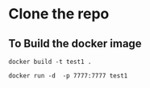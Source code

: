 # Clone the repo

## To Build the docker image 
```docker build -t test1 . ```

```docker run -d  -p 7777:7777 test1```



